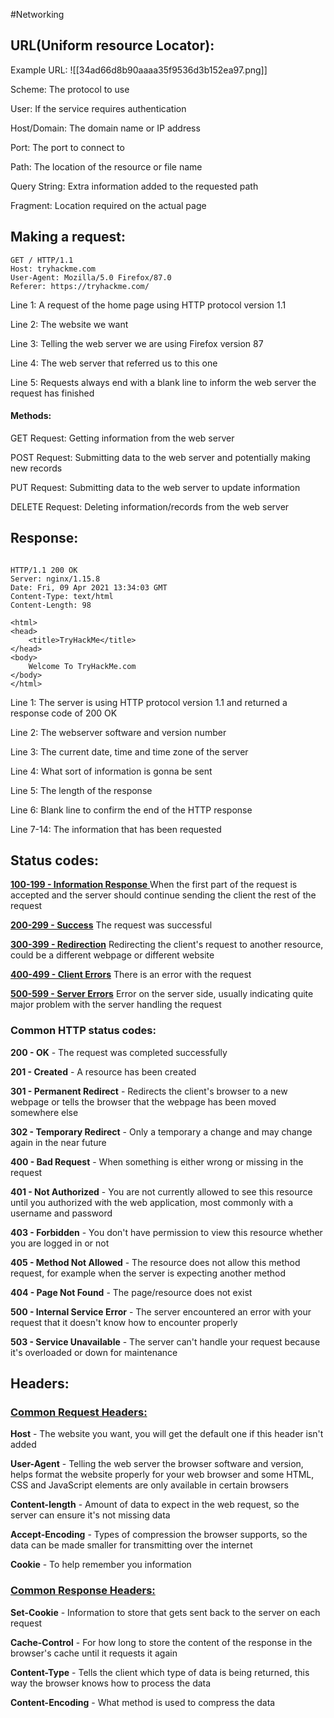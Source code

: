 #Networking 

## URL(Uniform resource Locator):
Example URL: ![[34ad66d8b90aaaa35f9536d3b152ea97.png]]

Scheme: The protocol to use

User: If the service requires authentication

Host/Domain: The domain name or IP address

Port: The port to connect to

Path: The location of the resource or file name

Query String: Extra information added to the requested path

Fragment: Location required on the actual page

## Making a request:

```http
GET / HTTP/1.1
Host: tryhackme.com
User-Agent: Mozilla/5.0 Firefox/87.0
Referer: https://tryhackme.com/
```

Line 1: A request of the home page using HTTP protocol version 1.1

Line 2: The website we want

Line 3: Telling the web server we are using Firefox version 87

Line 4: The web server that referred us to this one

Line 5: Requests always end with a blank line to inform the web server the request has finished

#### Methods:
GET Request: Getting information from the web server

POST Request: Submitting data to the web server and potentially making new records

PUT Request: Submitting data to the web server to update information

DELETE Request: Deleting information/records from the web server

## Response:

```http

HTTP/1.1 200 OK
Server: nginx/1.15.8
Date: Fri, 09 Apr 2021 13:34:03 GMT
Content-Type: text/html
Content-Length: 98

<html>
<head>
    <title>TryHackMe</title>
</head>
<body>
    Welcome To TryHackMe.com
</body>
</html>
```

Line 1: The server is using HTTP protocol version 1.1 and returned a response code of 200 OK

Line 2: The webserver software and version number

Line 3: The current date, time and time zone of the server

Line 4: What sort of information is gonna be sent

Line 5: The length of the response

Line 6: Blank line to confirm the end of the HTTP response

Line 7-14: The information that has been requested

## Status codes:
<u> **100-199 - Information Response** </u>
When the first part of the request is accepted and the server should continue sending the client the rest of the request

<u>**200-299 - Success**</u>
The request was successful

<u>**300-399 - Redirection**</u>
Redirecting the client's request to another resource, could be a different webpage or different website

<u>**400-499 - Client Errors**</u>
There is an error with the request

<u>**500-599 - Server Errors**</u>
Error on the server side, usually indicating quite major problem with the server handling the request

### Common HTTP status codes:
**200 - OK** - The request was completed successfully

**201 - Created** - A resource has been created

**301 - Permanent Redirect** - Redirects the client's browser to a new webpage or tells the browser that the webpage has been moved somewhere else

**302 - Temporary Redirect** - Only a temporary a change and may change again in the near future

**400 - Bad Request** - When something is either wrong or missing in the request

**401 - Not Authorized** - You are not currently allowed to see this resource until you authorized with the web application, most commonly with a username and password

**403 - Forbidden** - You don't have permission to view this resource whether you are logged in or not

**405 - Method Not Allowed** - The resource does not allow this method request, for example when the server is expecting another method

**404 - Page Not Found** - The page/resource does not exist

**500 - Internal Service Error** - The server encountered an error with your request that it doesn't know how to encounter properly

**503 - Service Unavailable** - The server can't handle your request because it's overloaded or down for maintenance

## Headers:

### <u>Common Request Headers: </u>

**Host** - The website you want, you will get the default one if this header isn't added

**User-Agent** - Telling the web server the browser software and version, helps format the website properly for your web browser and some HTML, CSS and JavaScript elements are only available in certain browsers

**Content-length** - Amount of data to expect in the web request, so the server can ensure it's not missing data

**Accept-Encoding** - Types of compression the browser supports, so the data can be made smaller for transmitting over the internet

**Cookie** - To help remember you information

### <u>Common Response Headers: </u>

**Set-Cookie** - Information to store that gets sent back to the server on each request

**Cache-Control** - For how long to store the content of the response in the browser's cache until it requests it again

**Content-Type** - Tells the client which type of data is being returned, this way the browser knows how to process the data

**Content-Encoding** - What method is used to compress the data